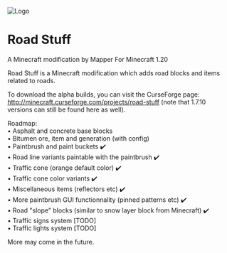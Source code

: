 ![Logo](https://mapper.tv/minecraft/roadstuff/roadstuff_banner.png)
# Road Stuff
A Minecraft modification by Mapper
For Minecraft 1.20


Road Stuff is a Minecraft modification which adds road blocks and items related to roads.

To download the alpha builds, you can visit the CurseForge page: http://minecraft.curseforge.com/projects/road-stuff (note that 1.7.10 versions can still be found here as well).

Roadmap:  
• Asphalt and concrete base blocks  
• Bitumen ore, item and generation (with config)  
• Paintbrush and paint buckets ✔️  
• Road line variants paintable with the paintbrush ✔️  
• Traffic cone (orange default color) ✔️  
• Traffic cone color variants ✔️  
• Miscellaneous items (reflectors etc) ✔️  
• More paintbrush GUI functionnality (pinned patterns etc) ✔️  
• Road "slope" blocks (similar to snow layer block from Minecraft) ✔️  
• Traffic signs system [TODO]  
• Traffic lights system [TODO]  

More may come in the future.
